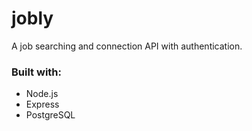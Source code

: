 # jobly
A job searching and connection API with authentication.

### Built with:
* Node.js
* Express
* PostgreSQL
